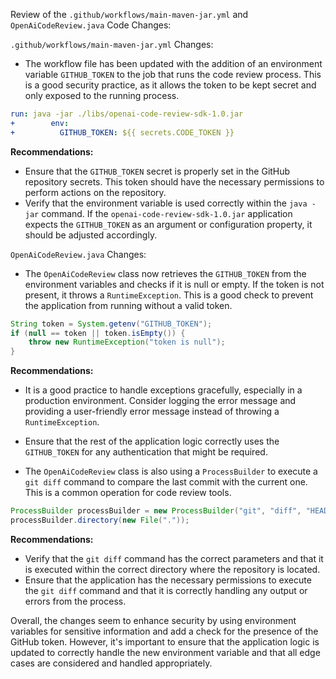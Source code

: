 Review of the `.github/workflows/main-maven-jar.yml` and `OpenAiCodeReview.java` Code Changes:

`.github/workflows/main-maven-jar.yml` Changes:

- The workflow file has been updated with the addition of an environment variable `GITHUB_TOKEN` to the job that runs the code review process. This is a good security practice, as it allows the token to be kept secret and only exposed to the running process.

```yaml
run: java -jar ./libs/openai-code-review-sdk-1.0.jar
+        env:
+          GITHUB_TOKEN: ${{ secrets.CODE_TOKEN }}
```

**Recommendations:**
- Ensure that the `GITHUB_TOKEN` secret is properly set in the GitHub repository secrets. This token should have the necessary permissions to perform actions on the repository.
- Verify that the environment variable is used correctly within the `java -jar` command. If the `openai-code-review-sdk-1.0.jar` application expects the `GITHUB_TOKEN` as an argument or configuration property, it should be adjusted accordingly.

`OpenAiCodeReview.java` Changes:

- The `OpenAiCodeReview` class now retrieves the `GITHUB_TOKEN` from the environment variables and checks if it is null or empty. If the token is not present, it throws a `RuntimeException`. This is a good check to prevent the application from running without a valid token.

```java
String token = System.getenv("GITHUB_TOKEN");
if (null == token || token.isEmpty()) {
    throw new RuntimeException("token is null");
}
```

**Recommendations:**
- It is a good practice to handle exceptions gracefully, especially in a production environment. Consider logging the error message and providing a user-friendly error message instead of throwing a `RuntimeException`.
- Ensure that the rest of the application logic correctly uses the `GITHUB_TOKEN` for any authentication that might be required.

- The `OpenAiCodeReview` class is also using a `ProcessBuilder` to execute a `git diff` command to compare the last commit with the current one. This is a common operation for code review tools.

```java
ProcessBuilder processBuilder = new ProcessBuilder("git", "diff", "HEAD~1", "HEAD");
processBuilder.directory(new File("."));
```

**Recommendations:**
- Verify that the `git diff` command has the correct parameters and that it is executed within the correct directory where the repository is located.
- Ensure that the application has the necessary permissions to execute the `git diff` command and that it is correctly handling any output or errors from the process.

Overall, the changes seem to enhance security by using environment variables for sensitive information and add a check for the presence of the GitHub token. However, it's important to ensure that the application logic is updated to correctly handle the new environment variable and that all edge cases are considered and handled appropriately.